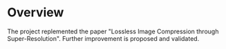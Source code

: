 # Overview  
The project replemented the paper "Lossless Image Compression through Super-Resolution". 
Further improvement is proposed and validated. 
